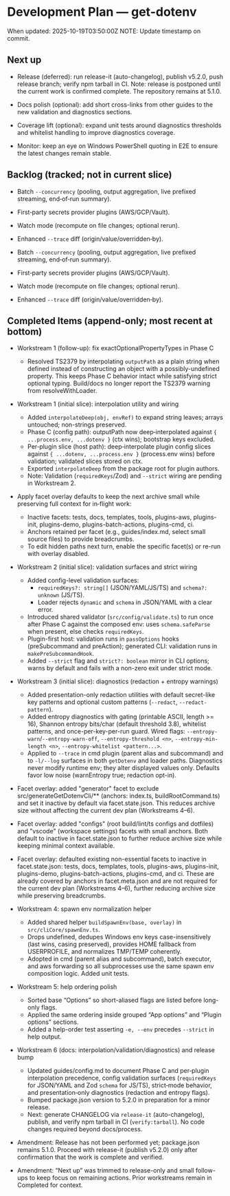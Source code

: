 # Development Plan — get-dotenv

When updated: 2025-10-19T03:50:00Z
NOTE: Update timestamp on commit.

## Next up

- Release (deferred): run release-it (auto-changelog), publish v5.2.0, push
  release branch; verify npm tarball in CI. Note: release is postponed until
  the current work is confirmed complete. The repository remains at 5.1.0.

- Docs polish (optional): add short cross-links from other guides to the new
  validation and diagnostics sections.

- Coverage lift (optional): expand unit tests around diagnostics thresholds
  and whitelist handling to improve diagnostics coverage.

- Monitor: keep an eye on Windows PowerShell quoting in E2E to ensure the
  latest changes remain stable.

## Backlog (tracked; not in current slice)

 - Batch `--concurrency` (pooling, output aggregation, live prefixed streaming, end‑of‑run summary).
 - First‑party secrets provider plugins (AWS/GCP/Vault).
 - Watch mode (recompute on file changes; optional rerun).
 - Enhanced `--trace` diff (origin/value/overridden‑by).

- Batch `--concurrency` (pooling, output aggregation, live prefixed streaming, end‑of‑run summary).
- First‑party secrets provider plugins (AWS/GCP/Vault).
- Watch mode (recompute on file changes; optional rerun).
- Enhanced `--trace` diff (origin/value/overridden‑by).

## Completed Items (append‑only; most recent at bottom)

- Workstream 1 (follow-up): fix exactOptionalPropertyTypes in Phase C
  - Resolved TS2379 by interpolating `outputPath` as a plain string when
    defined instead of constructing an object with a possibly-undefined
    property. This keeps Phase C behavior intact while satisfying strict
    optional typing. Build/docs no longer report the TS2379 warning from
    resolveWithLoader.

- Workstream 1 (initial slice): interpolation utility and wiring
  - Added `interpolateDeep(obj, envRef)` to expand string leaves; arrays untouched; non-strings preserved.
  - Phase C (config path): outputPath now deep‑interpolated against `{ ...process.env, ...dotenv }` (ctx wins); bootstrap keys excluded.
  - Per‑plugin slice (host path): deep‑interpolate plugin config slices against `{ ...dotenv, ...process.env }` (process.env wins) before validation; validated slices stored on ctx.
  - Exported `interpolateDeep` from the package root for plugin authors.
  - Note: Validation (`requiredKeys`/Zod) and `--strict` wiring are pending in Workstream 2.

- Apply facet overlay defaults to keep the next archive small while preserving full context for in‑flight work:
  - Inactive facets: tests, docs, templates, tools, plugins-aws, plugins-init, plugins-demo, plugins-batch-actions, plugins-cmd, ci.
  - Anchors retained per facet (e.g., guides/index.md, select small source files) to provide breadcrumbs.
  - To edit hidden paths next turn, enable the specific facet(s) or re-run with overlay disabled.

- Workstream 2 (initial slice): validation surfaces and strict wiring
  - Added config-level validation surfaces:
    - `requiredKeys?: string[]` (JSON/YAML/JS/TS) and `schema?: unknown` (JS/TS).
    - Loader rejects `dynamic` and `schema` in JSON/YAML with a clear error.
  - Introduced shared validator (`src/config/validate.ts`) to run once after Phase C
    against the composed env: uses `schema.safeParse` when present, else checks
    `requiredKeys`.
  - Plugin-first host: validation runs in `passOptions` hooks (preSubcommand and
    preAction); generated CLI: validation runs in `makePreSubcommandHook`.
  - Added `--strict` flag and `strict?: boolean` mirror in CLI options; warns by
    default and fails with a non-zero exit under strict mode.

- Workstream 3 (initial slice): diagnostics (redaction + entropy warnings)
  - Added presentation-only redaction utilities with default secret-like key
    patterns and optional custom patterns (`--redact`, `--redact-pattern`).
  - Added entropy diagnostics with gating (printable ASCII, length >= 16),
    Shannon entropy bits/char (default threshold 3.8), whitelist patterns, and
    once-per-key-per-run guard. Wired flags:
    `--entropy-warn`/`--entropy-warn-off`, `--entropy-threshold <n>`, `--entropy-min-length <n>`, `--entropy-whitelist <pattern...>`.
  - Applied to `--trace` in cmd plugin (parent alias and subcommand) and to
    `-l/--log` surfaces in both `getDotenv` and loader paths. Diagnostics never
    modify runtime env; they alter displayed values only. Defaults favor low
    noise (warnEntropy true; redaction opt-in).

- Facet overlay: added "generator" facet to exclude src/generateGetDotenvCli/\*\*
  (anchors: index.ts, buildRootCommand.ts) and set it inactive by default via
  facet.state.json. This reduces archive size without affecting the current
  dev plan (Workstreams 4–6).

- Facet overlay: added "configs" (root build/lint/ts configs and dotfiles) and
  "vscode" (workspace settings) facets with small anchors. Both default to
  inactive in facet.state.json to further reduce archive size while keeping
  minimal context available.

- Facet overlay: defaulted existing non-essential facets to inactive in
  facet.state.json: tests, docs, templates, tools, plugins-aws, plugins-init,
  plugins-demo, plugins-batch-actions, plugins-cmd, and ci. These are already
  covered by anchors in facet.meta.json and are not required for the current
  dev plan (Workstreams 4–6), further reducing archive size while preserving
  breadcrumbs.

- Workstream 4: spawn env normalization helper
  - Added shared helper `buildSpawnEnv(base, overlay)` in `src/cliCore/spawnEnv.ts`.
  - Drops undefined, dedupes Windows env keys case-insensitively (last wins, casing preserved),
    provides HOME fallback from USERPROFILE, and normalizes TMP/TEMP coherently.
  - Adopted in cmd (parent alias and subcommand), batch executor, and aws forwarding so all
    subprocesses use the same spawn env composition logic. Added unit tests.

- Workstream 5: help ordering polish
  - Sorted base “Options” so short-aliased flags are listed before long-only flags.
  - Applied the same ordering inside grouped “App options” and “Plugin options” sections.
  - Added a help-order test asserting `-e, --env` precedes `--strict` in help output.

- Workstream 6 (docs: interpolation/validation/diagnostics) and release bump
  - Updated guides/config.md to document Phase C and per‑plugin interpolation precedence,
    config validation surfaces (`requiredKeys` for JSON/YAML and Zod `schema` for JS/TS),
    strict‑mode behavior, and presentation‑only diagnostics (redaction and entropy flags).
  - Bumped package.json version to 5.2.0 in preparation for a minor release.
  - Next: generate CHANGELOG via `release-it` (auto-changelog), publish, and verify
    npm tarball in CI (`verify:tarball`). No code changes required beyond docs/process.

- Amendment: Release has not been performed yet; package.json remains 5.1.0.
  Proceed with release-it (publish v5.2.0) only after confirmation that the work
  is complete and verified.

- Amendment: “Next up” was trimmed to release-only and small follow-ups to keep
  focus on remaining actions. Prior workstreams remain in Completed for context.